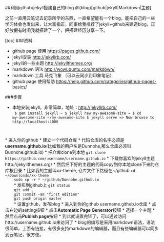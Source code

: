 ##利用github/jekyll搭建自己的blog
@(blog)[github|jekyll|Markdown|主题]
<p>之前一直用云笔记去记录所学的东西，一直希望能有一个blog，能把自己的一些学习体会也发出来，让大家指正，同事给我推荐了jekyll+github来建造blog，正好放假有时间我就搭建了一个，把搭建经历分享一下。</p>

[toc]
###资料
* github page 使用 https://pages.github.com/
* jekyll安装  http://jekyllrb.com/	
* jekyll的一些主题 http://jekyllthemes.org/
* markdown 语法 http://wowubuntu.com/markdown/
* markdown 工具 马克飞象 （可以云同步到印象笔记）
* github page 使用帮助 https://help.github.com/categories/github-pages-basics/

###步骤
* 本地安装jekyll，非常简单，地址：http://jekyllrb.com/	
<code> $ gem install jekyll
~ $ jekyll new my-awesome-site
~ $ cd my-awesome-site
~/my-awesome-site $ jekyll serve
 => Now browse to http://localhost:4000
</code> 
* 进入你的github
	* 建立一个代码仓库
	* 代码仓库的名字必须是<b>username.github.io</b>(比如我的用户名是Dunnohe,那么仓库必须叫Dunnohe.github.io)
	* 把仓库clone到本地
	<code>git clone https://github.com/username/username.github.io</code>	
* 下载你喜欢的jekyll主题 http://jekyllthemes.org/
* 然后把下好的主题的代码copy到你本地clone下来的仓库根目录
	* 比如我的主题叫xx-theme, 仓库文件下路径在~/github
	<code>cd ~/Downloads/xx-theme
	sudo cp -r * ~/github/Dunnohe.github.io
	</code>
* 发布到github上
	<code>git status
	git add .
	git commit -am "first edition"
	git push origin master
	</code>
* 设置github，发布blog
	* 进入到你的github username.github.io仓库
	* 点击右边的setting按钮
	* 点击<b>Automatic Page Generator</b>按钮
	* 选择一个主题
	* 然后点击<b>Publish page</b>按钮
* 到此就设置完毕了，可以通过访问http://username.github.io来访问了
* blog的编写是采用markdown语法，语法很简单，上面有链接，有很多支持markdown的编辑器，而且有些编辑器可以同步到云笔记，很方便。
	

